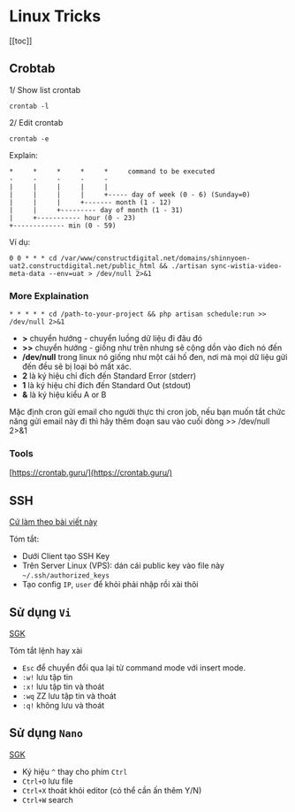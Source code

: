 # Linux Tricks 

[[toc]]

## Crobtab

1/ Show list crontab

```
crontab -l
```

2/ Edit crontab 

```
crontab -e
```

Explain: 
```
*     *     *     *     *     command to be executed
-     -     -     -     -
|     |     |     |     |
|     |     |     |     +----- day of week (0 - 6) (Sunday=0)
|     |     |     +------- month (1 - 12)
|     |     +--------- day of month (1 - 31)
|     +----------- hour (0 - 23)
+------------- min (0 - 59)
```

Ví dụ: 

```
0 0 * * * cd /var/www/constructdigital.net/domains/shinnyoen-uat2.constructdigital.net/public_html && ./artisan sync-wistia-video-meta-data --env=uat > /dev/null 2>&1
```

### More Explaination

```
* * * * * cd /path-to-your-project && php artisan schedule:run >> /dev/null 2>&1
```

- **>** chuyển hướng - chuyển luồng dữ liệu đi đâu đó
- **>>** chuyển hướng - giống như trên nhưng sẽ cộng dồn vào đích nó đến
- **/dev/null** trong linux nó giống như một cái hố đen, nơi mà mọi dữ liệu gửi đến đều sẽ bị loại bỏ mất xác.
- **2** là ký hiệu chỉ đích đến Standard Error (stderr)
- **1** là ký hiệu chỉ đích đến Standard Out (stdout)
- **&** là ký hiệu kiểu A or B

Mặc định cron gửi email cho người thực thi cron job, nếu bạn muốn tắt chức năng gửi email này đi thì hãy thêm đoạn sau vào cuối dòng >> /dev/null 2>&1

### Tools

[https://crontab.guru/](https://crontab.guru/)


## SSH

[Cứ làm theo bài viết này](https://hocvps.com/ssh-keys-login/)

Tóm tắt: 
- Dưới Client tạo SSH Key 
- Trên Server Linux (VPS):  dán cái public key vào file này `~/.ssh/authorized_keys`
- Tạo config `IP`, `user` để khỏi phải nhập rồi xài thôi 

## Sử dụng `Vi`

[SGK](https://helpdesk.inet.vn/knowledgebase/huong-dan-co-ban-su-dung-vi-trong-linux)

Tóm tắt lệnh hay xài
- `Esc` để chuyển đổi qua lại từ command mode với insert mode.
- `:w!` lưu tập tin
- `:x!` lưu tập tin và thoát
- `:wq` ZZ lưu tập tin và thoát
- `:q!` không lưu và thoát

## Sử dụng `Nano`

[SGK](https://hocvps.com/cach-su-dung-nano-editor/)

- Ký hiệu `^` thay cho phím `Ctrl`
- `Ctrl+O` lưu file
- `Ctrl+X` thoát khỏi editor (có thể cần ấn thêm Y/N)
- `Ctrl+W` search